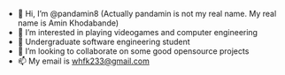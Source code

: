 - 👋 Hi, I’m @pandamin8 (Actually pandamin is not my real name. My real name is Amin Khodabande)
- 👀 I’m interested in playing videogames and computer engineering
- 🌱 Undergraduate software engineering student
- 💞️ I’m looking to collaborate on some good opensource projects
- 📫 My email is whfk233@gmail.com

<!---
pandamin8/pandamin8 is a ✨ special ✨ repository because its `README.md` (this file) appears on your GitHub profile.
You can click the Preview link to take a look at your changes.
--->
